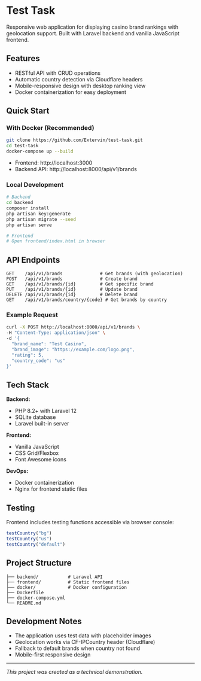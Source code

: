 # Test Task

Responsive web application for displaying casino brand rankings with geolocation support. Built with Laravel backend and vanilla JavaScript frontend.

## Features

- RESTful API with CRUD operations
- Automatic country detection via Cloudflare headers
- Mobile-responsive design with desktop ranking view
- Docker containerization for easy deployment

## Quick Start

### With Docker (Recommended)

```bash
git clone https://github.com/Extervin/test-task.git
cd test-task
docker-compose up --build
```

- Frontend: http://localhost:3000
- Backend API: http://localhost:8000/api/v1/brands

### Local Development

```bash
# Backend
cd backend
composer install
php artisan key:generate
php artisan migrate --seed
php artisan serve

# Frontend
# Open frontend/index.html in browser
```

## API Endpoints

```
GET    /api/v1/brands              # Get brands (with geolocation)
POST   /api/v1/brands              # Create brand
GET    /api/v1/brands/{id}         # Get specific brand
PUT    /api/v1/brands/{id}         # Update brand
DELETE /api/v1/brands/{id}         # Delete brand
GET    /api/v1/brands/country/{code} # Get brands by country
```

### Example Request

```bash
curl -X POST http://localhost:8000/api/v1/brands \
-H "Content-Type: application/json" \
-d '{
  "brand_name": "Test Casino",
  "brand_image": "https://example.com/logo.png",
  "rating": 5,
  "country_code": "us"
}'
```

## Tech Stack

**Backend:**
- PHP 8.2+ with Laravel 12
- SQLite database
- Laravel built-in server

**Frontend:**
- Vanilla JavaScript
- CSS Grid/Flexbox
- Font Awesome icons

**DevOps:**
- Docker containerization
- Nginx for frontend static files

## Testing

Frontend includes testing functions accessible via browser console:

```javascript
testCountry("bg")      
testCountry("us")     
testCountry("default") 
```

## Project Structure

```
├── backend/           # Laravel API
├── frontend/          # Static frontend files
├── docker/            # Docker configuration
├── Dockerfile
├── docker-compose.yml
└── README.md
```

## Development Notes

- The application uses test data with placeholder images
- Geolocation works via CF-IPCountry header (Cloudflare)
- Fallback to default brands when country not found
- Mobile-first responsive design

---

*This project was created as a technical demonstration.*
